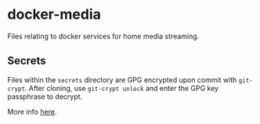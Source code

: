 # docker-media
Files relating to docker services for home media streaming.

## Secrets
Files within the `secrets` directory are GPG encrypted upon commit with `git-crypt`.
After cloning, use `git-crypt unlock` and enter the GPG key passphrase to decrypt.

More info [here](https://www.guyrking.com/2018/09/22/encrypt-files-with-git-crypt.html).

